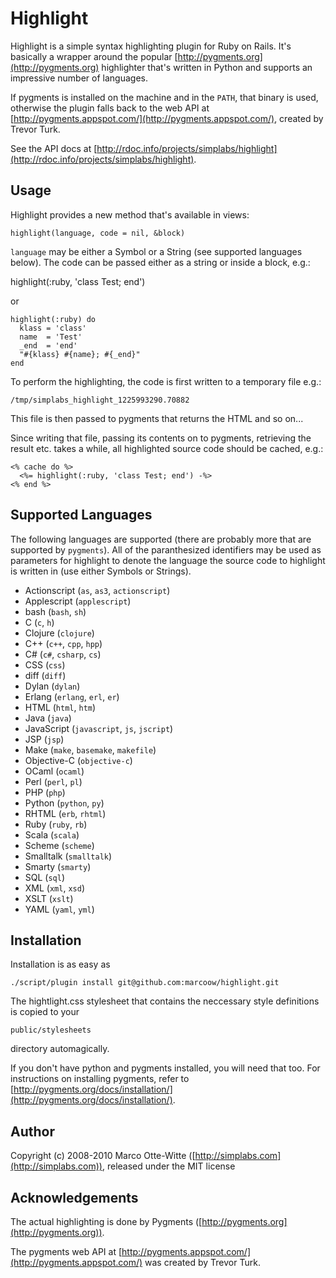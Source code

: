Highlight
=========

Highlight is a simple syntax highlighting plugin for Ruby on Rails. It's basically a
wrapper around the popular [http://pygments.org](http://pygments.org) highlighter that's
written in Python and supports an impressive number of languages.

If pygments is installed on the machine and in the `PATH`, that binary is used, otherwise
the plugin falls back to the web API at [http://pygments.appspot.com/](http://pygments.appspot.com/),
created by Trevor Turk.

See the API docs at [http://rdoc.info/projects/simplabs/highlight](http://rdoc.info/projects/simplabs/highlight).

Usage
-----

Highlight provides a new method that's available in views:

    highlight(language, code = nil, &block)

`language` may be either a Symbol or a String (see supported languages
below). The code can be passed either as a string or inside a block, e.g.:

  highlight(:ruby, 'class Test; end')

or

    highlight(:ruby) do
      klass = 'class'
      name  = 'Test'
      _end  = 'end'
      "#{klass} #{name}; #{_end}"
    end

To perform the highlighting, the code is first written to a temporary file e.g.:

    /tmp/simplabs_highlight_1225993290.70882

This file is then passed to pygments that returns the HTML and so on...

Since writing that file, passing its contents on to pygments, retrieving the result etc.
takes a while, all highlighted source code should be cached, e.g.:

    <% cache do %>
      <%= highlight(:ruby, 'class Test; end') -%>
    <% end %>


Supported Languages
-------------------

The following languages are supported (there are probably more that are supported by `pygments`).
All of the paranthesized identifiers may be used as parameters for highlight to denote the
language the source code to highlight is written in (use either Symbols or Strings).

  * Actionscript (`as`, `as3`, `actionscript`)
  * Applescript (`applescript`)
  * bash (`bash`, `sh`)
  * C (`c`, `h`)
  * Clojure (`clojure`)
  * C++ (`c++`, `cpp`, `hpp`)
  * C# (`c#`, `csharp`, `cs`)
  * CSS (`css`)
  * diff (`diff`)
  * Dylan (`dylan`)
  * Erlang (`erlang`, `erl`, `er`)
  * HTML (`html`, `htm`)
  * Java (`java`)
  * JavaScript (`javascript`, `js`, `jscript`)
  * JSP (`jsp`)
  * Make (`make`, `basemake`, `makefile`)
  * Objective-C (`objective-c`)
  * OCaml (`ocaml`)
  * Perl (`perl`, `pl`)
  * PHP (`php`)
  * Python (`python`, `py`)
  * RHTML (`erb`, `rhtml`)
  * Ruby (`ruby`, `rb`)
  * Scala (`scala`)
  * Scheme (`scheme`)
  * Smalltalk (`smalltalk`)
  * Smarty (`smarty`)
  * SQL (`sql`)
  * XML (`xml`, `xsd`)
  * XSLT (`xslt`)
  * YAML (`yaml`, `yml`)


Installation
------------

Installation is as easy as

    ./script/plugin install git@github.com:marcoow/highlight.git

The hightlight.css stylesheet that contains the neccessary style
definitions is copied to your

    public/stylesheets

directory automagically.

If you don't have python and pygments installed, you will need that too.
For instructions on installing pygments, refer to
[http://pygments.org/docs/installation/](http://pygments.org/docs/installation/).


Author
------

Copyright (c) 2008-2010 Marco Otte-Witte ([http://simplabs.com](http://simplabs.com)),
released under the MIT license


Acknowledgements
----------------

The actual highlighting is done by Pygments ([http://pygments.org](http://pygments.org)).

The pygments web API at [http://pygments.appspot.com/](http://pygments.appspot.com/) was created by Trevor Turk.